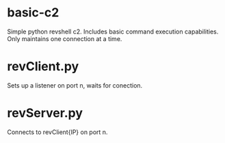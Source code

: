 # basic-c2
Simple python revshell c2.
Includes basic command execution capabilities.
Only maintains one connection at a time.

# revClient.py
Sets up a listener on port n, waits for conection.

# revServer.py
Connects to revClient{IP} on port n.

